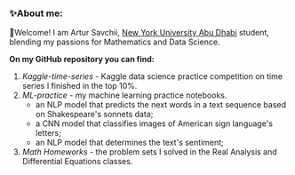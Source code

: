 ### ✨About me:

👋Welcome! I am Artur Savchii, [New York University Abu Dhabi](https://nyuad.nyu.edu/en/) student, blending my passions for Mathematics and Data Science.

**On my GitHub repository you can find:**

1. *Kaggle-time-series* - Kaggle data science practice competition on time series I finished in the top 10%.
2. *ML-practice* - my machine learning practice notebooks.
   *  an NLP model that predicts the next words in a text sequence based on Shakespeare's sonnets data;
   *  a CNN model that classifies images of American sign language's letters;
   *  an NLP model that determines the text's sentiment;
3. *Math Homeworks* - the problem sets I solved in the Real Analysis and Differential Equations classes.
